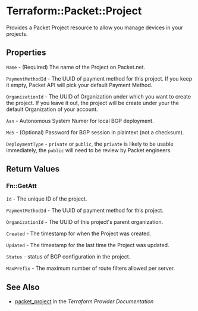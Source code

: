 # Terraform::Packet::Project

Provides a Packet Project resource to allow you manage devices
in your projects.

## Properties

`Name` - (Required) The name of the Project on Packet.net.

`PaymentMethodId` - The UUID of payment method for this project. If you keep it empty, Packet API will pick your default Payment Method.

`OrganizationId` - The UUID of Organization under which you want to create the project. If you leave it out, the project will be create under your the default Organization of your account.

`Asn` - Autonomous System Numer for local BGP deployment.

`Md5` - (Optional) Password for BGP session in plaintext (not a checksum).

`DeploymentType` - `private` or `public`, the `private` is likely to be usable immediately, the `public` will need to be review by Packet engineers.


## Return Values

### Fn::GetAtt

`Id` - The unique ID of the project.

`PaymentMethodId` - The UUID of payment method for this project.

`OrganizationId` - The UUID of this project's parent organization.

`Created` - The timestamp for when the Project was created.

`Updated` - The timestamp for the last time the Project was updated.

`Status` - status of BGP configuration in the project.

`MaxPrefix` - The maximum number of route filters allowed per server.

## See Also

* [packet_project](https://www.terraform.io/docs/providers/packet/r/project.html) in the _Terraform Provider Documentation_